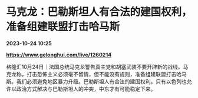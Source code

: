 # 马克龙：巴勒斯坦人有合法的建国权利，准备组建联盟打击哈马斯

**2023-10-24 10:25**

**https://www.gelonghui.com/live/1260214**

格隆汇10月24日｜法国总统马克龙警告真主党和胡塞武装不要开辟新的战线。马克龙称，打击恐怖主义必须毫不留情，但不能没有规则，准备组建联盟打击哈马斯。我们必须避免地区暴力升级。巴勒斯坦人有合法的建国权利。只有以色列也允许以政治方式解决与巴勒斯坦人的冲突，中东才有可能稳定下来。